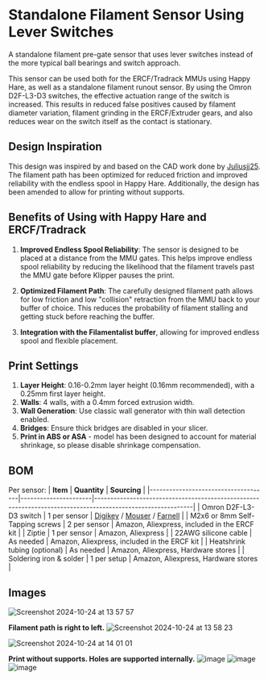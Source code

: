 # Standalone Filament Sensor Using Lever Switches

A standalone filament pre-gate sensor that uses lever switches instead of the more typical ball bearings and switch approach.

This sensor can be used both for the ERCF/Tradrack MMUs using Happy Hare, as well as a standalone filament runout sensor. By using the Omron D2F-L3-D3 switches, the effective actuation range of the switch is increased. This results in reduced false positives caused by filament diameter variation, filament grinding in the ERCF/Extruder gears, and also reduces wear on the switch itself as the contact is stationary.

## Design Inspiration
This design was inspired by and based on the CAD work done by [Juliusjj25](https://github.com/juliusjj25/ERCF-Pregate-Sensors). The filament path has been optimized for reduced friction and improved reliability with the endless spool in Happy Hare. Additionally, the design has been amended to allow for printing without supports.

## Benefits of Using with Happy Hare and ERCF/Tradrack

1. **Improved Endless Spool Reliability**: The sensor is designed to be placed at a distance from the MMU gates. This helps improve endless spool reliability by reducing the likelihood that the filament travels past the MMU gate before Klipper pauses the print.
   
2. **Optimized Filament Path**: The carefully designed filament path allows for low friction and low "collision" retraction from the MMU back to your buffer of choice. This reduces the probability of filament stalling and getting stuck before reaching the buffer.
   
3. **Integration with the Filamentalist buffer**, allowing for improved endless spool and flexible placement.

## Print Settings

1. **Layer Height**: 0.16-0.2mm layer height (0.16mm recommended), with a 0.25mm first layer height.
2. **Walls**: 4 walls, with a 0.4mm forced extrusion width.
3. **Wall Generation**: Use classic wall generator with thin wall detection enabled.
4. **Bridges**: Ensure thick bridges are disabled in your slicer.
5. **Print in ABS or ASA** - model has been designed to account for material shrinkage, so please disable shrinkage compensation.

## BOM
Per sensor:
| **Item**                            | **Quantity**         | **Sourcing**                                                                                               |
|-------------------------------------|----------------------|------------------------------------------------------------------------------------------------------------|
| Omron D2F-L3-D3 switch              | 1 per sensor         | [Digikey](https://www.digikey.co.uk/en/products/detail/omron-electronics-inc-emc-div/D2F-L3-D3/6071977) / [Mouser](https://www.mouser.co.uk/ProductDetail/Omron-Electronics/D2F-L3-D3?qs=i1w9Bv2NFd0l%252B7zEPgxolg%3D%3D) / [Farnell](https://uk.farnell.com/omron/d2f-l3-d3/microswitch-spdt-3a-125vac-80gf/dp/3460475) |
| M2x6 or 8mm Self-Tapping screws     | 2 per sensor         | Amazon, Aliexpress, included in the ERCF kit                                                                                   |
| Ziptie                              | 1 per sensor         | Amazon, Aliexpress                                                                                 |
| 22AWG silicone cable                | As needed            | Amazon, Aliexpress, included in the ERCF kit                                                                                |
| Heatshrink tubing (optional)        | As needed            | Amazon, Aliexpress, Hardware stores                                                                                |
| Soldering iron & solder             | 1 per setup          | Amazon, Aliexpress, Hardware stores                                                                                |


## Images

![Screenshot 2024-10-24 at 13 57 57](https://github.com/user-attachments/assets/507c8fd9-7792-4fab-a567-e7e5adab493b)

**Filament path is right to left.**
![Screenshot 2024-10-24 at 13 58 23](https://github.com/user-attachments/assets/8da40195-634e-4c02-842d-6898f07d21f8)

![Screenshot 2024-10-24 at 14 01 01](https://github.com/user-attachments/assets/bc9114a0-b743-4bb9-8fc9-481b2cf26509)

**Print without supports. Holes are supported internally.**
![image](https://github.com/user-attachments/assets/75bb5576-e8e0-4de0-ba9e-817932539d5f)
![image](https://github.com/user-attachments/assets/23d4722b-3061-4b1f-96f7-08f540bf8ed9)
![image](https://github.com/user-attachments/assets/627a5933-ef88-40e7-b16e-0208d971fdee)



